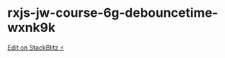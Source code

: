 # rxjs-jw-course-6g-debouncetime-wxnk9k

[Edit on StackBlitz ⚡️](https://stackblitz.com/edit/rxjs-jw-course-6g-debouncetime-wxnk9k)
